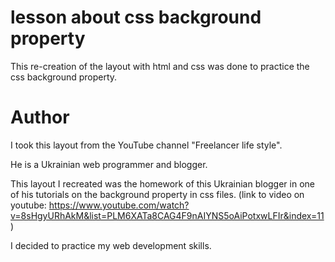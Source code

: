 # lesson about css background property

This re-creation of the layout with html and css was done to practice the css background property.

# Author

I took this layout from the YouTube channel "Freelancer life style". 

He is a Ukrainian web programmer and blogger.

This layout I recreated was the homework of this Ukrainian blogger in one of his tutorials on the background property in css files. (link to video on youtube: https://www.youtube.com/watch?v=8sHgyURhAkM&list=PLM6XATa8CAG4F9nAIYNS5oAiPotxwLFIr&index=11) 

I decided to practice my web development skills.
